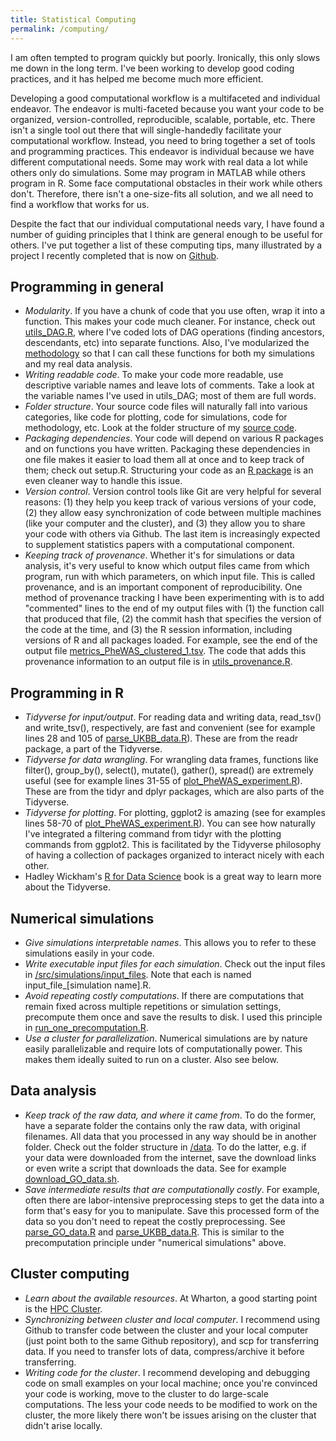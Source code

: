 ```yaml
---
title: Statistical Computing
permalink: /computing/ 
---
```


I am often tempted to program quickly but poorly. Ironically, this only slows me down in the long term. I've been working to develop good coding practices, and it has helped me become much more efficient.

Developing a good computational workflow is a multifaceted and individual endeavor. The endeavor is multi-faceted because you want your code to be organized, version-controlled, reproducible, scalable, portable, etc. There isn't a single tool out there that will single-handedly facilitate your computational workflow. Instead, you need to bring together a set of tools and programming practices. This endeavor is individual because we have different computational needs. Some may work with real data a lot while others only do simulations. Some may program in MATLAB while others program in R. Some face computational obstacles in their work while others don't. Therefore, there isn't a one-size-fits all solution, and we all need to find a workflow that works for us.

Despite the fact that our individual computational needs vary, I have found a number of guiding principles that I think are general enough to be useful for others. I've put together a list of these computing tips, many illustrated by a project I recently completed that is now on [Github](https://github.com/ekatsevi/Focused-BH). 


Programming in general
------

- *Modularity*. If you have a chunk of code that you use often, wrap it into a function. This makes your code much cleaner. For instance, check out [utils_DAG.R](https://github.com/ekatsevi/Focused-BH/blob/master/src/methodology/utils_DAG.R), where I've coded lots of DAG operations (finding ancestors, descendants, etc) into separate functions. Also, I've modularized the [methodology](https://github.com/ekatsevi/Focused-BH/tree/master/src/methodology) so that I can call these functions for both my simulations and my real data analysis.
- *Writing readable code*. To make your code more readable, use descriptive variable names and leave lots of comments. Take a look at the variable names I've used in utils_DAG; most of them are full words.
- *Folder structure*. Your source code files will naturally fall into various categories, like code for plotting, code for simulations, code for methodology, etc. Look at the folder structure of my [source code](https://github.com/ekatsevi/Focused-BH/tree/master/src).
- *Packaging dependencies*. Your code will depend on various R packages and on functions you have written. Packaging these dependencies in one file makes it easier to load them all at once and to keep track of them; check out setup.R. Structuring your code as an [R package](https://www.youtube.com/playlist?list=PLk3B5c8iCV-T4LM0mwEyWIunIunLyEjqM) is an even cleaner way to handle this issue.
- *Version control*. Version control tools like Git are very helpful for several reasons: (1) they help you keep track of various versions of your code, (2) they allow easy synchronization of code between multiple machines (like your computer and the cluster), and (3) they allow you to share your code with others via Github. The last item is increasingly expected to supplement statistics papers with a computational component.
- *Keeping track of provenance*. Whether it's for simulations or data analysis, it's very useful to know which output files came from which program, run with which parameters, on which input file. This is called provenance, and is an important component of reproducibility. One method of provenance tracking I have been experimenting with is to add "commented" lines to the end of my output files with (1) the function call that produced that file, (2) the commit hash that specifies the version of the code at the time, and (3) the R session information, including versions of R and all packages loaded. For example, see the end of the output file [metrics_PheWAS_clustered_1.tsv](https://github.com/ekatsevi/Focused-BH/blob/master/results/PheWAS_clustered/metrics_PheWAS_clustered_1.tsv). The code that adds this provenance information to an output file is in [utils_provenance.R](https://github.com/ekatsevi/Focused-BH/blob/master/src/utils/utils_provenance.R).

Programming in R
------
- *Tidyverse for input/output*. For reading data and writing data, read_tsv() and write_tsv(), respectively, are fast and convenient (see for example lines 28 and 105 of [parse_UKBB_data.R](https://github.com/ekatsevi/Focused-BH/blob/master/src/data_analysis/parse_UKBB_data.R)). These are from the readr package, a part of the Tidyverse.
- *Tidyverse for data wrangling*. For wrangling data frames, functions like filter(), group_by(), select(), mutate(), gather(), spread() are extremely useful (see for example lines 31-55 of [plot_PheWAS_experiment.R](https://github.com/ekatsevi/Focused-BH/blob/master/src/plotting/plot_PheWAS_experiment.R)). These are from the tidyr and dplyr packages, which are also parts of the Tidyverse.
- *Tidyverse for plotting*. For plotting, ggplot2 is amazing (see for examples lines 58-70 of [plot_PheWAS_experiment.R](https://github.com/ekatsevi/Focused-BH/blob/master/src/plotting/plot_PheWAS_experiment.R)). You can see how naturally I've integrated a filtering command from tidyr with the plotting commands from ggplot2. This is facilitated by the Tidyverse philosophy of having a collection of packages organized to interact nicely with each other.
- Hadley Wickham's [R for Data Science](https://r4ds.had.co.nz/) book is a great way to learn more about the Tidyverse.

Numerical simulations
------
- *Give simulations interpretable names*. This allows you to refer to these simulations easily in your code.
- *Write executable input files for each simulation*. Check out the input files in [/src/simulations/input_files](https://github.com/ekatsevi/Focused-BH/tree/master/src/simulations/input_files). Note that each is named input_file_[simulation name].R.
- *Avoid repeating costly computations*. If there are computations that remain fixed across multiple repetitions or simulation settings, precompute them once and save the results to disk. I used this principle in [run_one_precomputation.R](https://github.com/ekatsevi/Focused-BH/blob/master/src/simulations/run_one_precomputation.R).
- *Use a cluster for parallelization*. Numerical simulations are by nature easily parallelizable and require lots of computationally power. This makes them ideally suited to run on a cluster. Also see below.

Data analysis
------

- *Keep track of the raw data, and where it came from*. To do the former, have a separate folder the contains only the raw data, with original filenames. All data that you processed in any way should be in another folder. Check out the folder structure in [/data](https://github.com/ekatsevi/Focused-BH/tree/master/data). To do the latter, e.g. if your data were downloaded from the internet, save the download links or even write a script that downloads the data. See for example [download_GO_data.sh](https://github.com/ekatsevi/Focused-BH/blob/master/src/data_analysis/download_GO_data.sh).
- *Save intermediate results that are computationally costly*. For example, often there are labor-intensive preprocessing steps to get the data into a form that's easy for you to manipulate. Save this processed form of the data so you don't need to repeat the costly preprocessing. See [parse_GO_data.R](https://github.com/ekatsevi/Focused-BH/blob/master/src/data_analysis/parse_GO_data.R) and [parse_UKBB_data.R](https://github.com/ekatsevi/Focused-BH/blob/master/src/data_analysis/parse_UKBB_data.R). This is similar to the precomputation principle under "numerical simulations" above.

Cluster computing
------

- *Learn about the available resources*. At Wharton, a good starting point is the [HPC Cluster](https://research-it.wharton.upenn.edu/documentation/).
- *Synchronizing between cluster and local computer*. I recommend using Github to transfer code between the cluster and your local computer (just point both to the same Github repository), and scp for transferring data. If you need to transfer lots of data, compress/archive it before transferring.
- *Writing code for the cluster*. I recommend developing and debugging code on small examples on your local machine; once you're convinced your code is working, move to the cluster to do large-scale computations. The less your code needs to be modified to work on the cluster, the more likely there won't be issues arising on the cluster that didn't arise locally.


